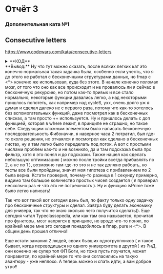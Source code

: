 # Отчёт 3 
### Дополнительная ката №1
## Consecutive letters 
https://www.codewars.com/kata/consecutive-letters
<details>
<summary> **КОД** </summary>
```haskell
module ConsecutiveLetters where 
import Data.List (nub, isPrefixOf, sort, dropWhile)


solve :: String -> Bool
solve xs = if nub xs == xs 
then isPrefixOf (sorted) (dropWhile (< first) ['a'..'z']) 
else False
where 
sorted = sort xs
first = head sorted
```
</details>
**Вывод:** на самом деле решается в одну строчку, но я не додумался, так что вот накрутил тут чудеса всякие, хотя это также работает. Вообще это моя первая ката на кодеварс, т.к. я когда только зашел, даже не зарегестрировался еще, сразу ее увидел и опять думал в метро, ну потом придумал и решил все достаточно простым способом, хотя и длинным. 

## Бесконечные структуры
https://www.codewars.com/kata/functional-streams
<details>
<summary> **КОД** </summary>
```haskell
module Stream where

import Control.Arrow
import Control.Applicative

import Stream.Internal

-- Defined in Stream.Internal:
--     data Stream a = a :> Stream a
--     infixr :>

-- | Get the first element of a stream.
headS :: Stream a -> a
headS (x :> _) = x

-- | Drop the first element of a stream.
tailS :: Stream a -> Stream a
tailS (_ :> xs) = xs

-- {{{ Stream constructors

-- | Construct a stream by repeating a value.
repeatS :: a -> Stream a
repeatS value = value :> repeatS value

-- | Construct a stream by repeatedly applying a function.
iterateS :: (a -> a) -> a -> Stream a
iterateS f x = x :> iterateS f (f x)

-- | Construct a stream by repeating a list forever.
cycleS :: [a] -> Stream a
cycleS s@(x:xs) = cycleS' s s
                where
                  cycleS' [] s@(x:xs) = x :> cycleS' xs s
                  cycleS' (x:xs) s    = x :> cycleS' xs s

-- | Construct a stream by counting numbers starting from a given one.
fromS :: Num a => a -> Stream a
fromS x = x :> fromS (x+1)

-- | Same as 'fromS', but count with a given step width.
fromStepS :: Num a => a -> a -> Stream a
fromStepS x s = x :> fromStepS (x + s) s

-- }}}


-- | Fold a stream from the left.
foldrS :: (a -> b -> b) -> Stream a -> b
foldrS f (x :> xs) = f x $ foldrS f xs

-- | Filter a stream with a predicate.
filterS :: (a -> Bool) -> Stream a -> Stream a
filterS p (x :> xs)
                | p x       = x :> filterS p xs
                | otherwise = filterS p xs

-- | Take a given amount of elements from a stream.
takeS :: Int -> Stream a -> [a]
takeS n (x :> xs)
            | n <= 0 = []
            | otherwise = x : takeS (n-1) xs


-- | Drop a given amount of elements from a stream.
dropS :: Int -> Stream a -> Stream a
dropS i s@(x :> xs)
              | i <= 0    = s
              | otherwise = dropS (i-1) xs

-- | Do take and drop simultaneous.
splitAtS :: Int -> Stream a -> ([a], Stream a)
splitAtS i s = (takeS i s, dropS i s)

-- | Combine two streams with a function.
zipWithS :: (a -> b -> c) -> Stream a -> Stream b -> Stream c
zipWithS f (x :> xs) (y :> ys) = f x y :> zipWithS f xs ys

zipS :: Stream a -> Stream b -> Stream (a, b)
zipS (x :> xs) (y :> ys) = (x, y) :> zipS xs ys

instance Functor Stream where
    -- fmap :: (a -> b) -> Stream a -> Stream b
    fmap f (x :> xs) = f x :> fmap f xs

instance Applicative Stream where
    -- pure :: a -> Stream a
    pure x = repeatS x

    -- (<*>) :: Stream (a -> b) -> Stream a -> Stream b
    (<*>) (f:>fs) (x:>xs) = f x :> (<*>) fs xs

-- | The stream of fibonacci numbers.
fibS :: Stream Integer
fibS = 0 :> 1 :> zipWithS (+) fibS (tailS fibS)

-- | The stream of prime numbers.
primeS :: Stream Integer
primeS = filterS isPrime (2 :> fromStepS 3 2)

isPrime x = isPrime' x (x-1)
      where
        isPrime' x 1 = True
        isPrime' x d
                  | x `mod` d == 0 = False
                  | otherwise      = isPrime' x (d-1)
                  
```
</details>
**Вывод:** Ну что тут можно сказать, после всяких легких кат это конечно нормальная такая задачка была, особенно если учесть, что я до этого не работал с бесконечными структурами данных, но fmap с <*> конечно же использовал, куда без этого. В начале конечно поломал мозг, от того что оно как все происходит и не провалюсь ли я сейчас в бесконечную рекурсию, но потом как-то привык и все стало нормально, некоторые функции давались легко, а над некоторыми пришлось попотеть, как например над cycleS, ухх, очень долго уж я думал и сделал далеко не с первого раза, потому что как-то хотелось без вспомогательных функций, даже посмотрел как в бесконечных списках, а там просто ++ используется. Ну и пришлось делать с доп функцией, которая в where лежит, в принципе не страшно, но такое себе. Следующим сложным элементом было написать бесконечную последовательность Фибоначчи, я наверное часа 2 потратил, был где-то около решения, но отчаялся и посмотрел как сделано в бесконечных листах, ну и там легко было переделать под поток. А вот с простыми числами проблем как-то и не возникло, да и там подсказка была про фильтр, хотя я это понял и до подсказки. Также нашел как сделать небольшую оптимизацию ( можно после тройки всегда прибавлять по 2, а не по 1 ), возможно там где-то это и не так должно рабоать, но тесты все были пройдены, значит моя гипотеза с прибавлением по 2 была верна. Кстати проверил, почему-то разница в 1 секунду примерно, видимо там большое количество простых чисел создается ( я проверил нескольно раз => что это не погрешность ). Ну и функцию isPrime тоже было легко написать! 


Так что вот такой вот сегодня день был, по факту только одну задачку про бесконечные структуры и сделал. Завтра буду делать экономику для универа, так что не знаю сколько чего получится сделать)). Еще сегодня читал Typeclassopedia, или как там она называется, прочитал про функторы, мозг напрягся в принципе, но вроде что-то понял, по крайней мере мне это сегодня понадобилось в fmap, pure и <*>. В общем день прошел отлично!

Еще кстати заманил 2 людей, своих бывших одногруппников ( и такое бывает, когда переводишься из одного университета в другой ) из РнД, они конечно не супер топ ФП Боги, но тоже пусть поучатся, может понравится, по крайней мере то что они согласились на такую авантюру - уже неплохо.  А теперь можно и спать идти, а вам доброе утро!!


